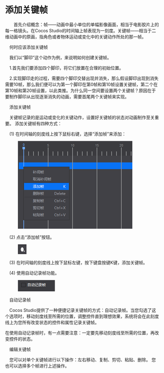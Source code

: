 # 添加关键帧
&emsp;&emsp;首先介绍概念：帧——动画中最小单位的单幅影像画面，相当于电影胶片上的每一格镜头。在Cocos Studio的时间轴上帧表现为一刻度。关键帧——相当于二维动画中的原画，指角色或者物体运动或变化中的关键动作所处的那一帧。

&emsp;何时应该添加关键帧 


&emsp;我们以“脚印”这个动作为例，来说明如何创建关键帧。

&emsp;1.首先我们要添加四个脚印，将它们放置在合理的初始位置。

&emsp;2.实现脚印走的过程，需要四个脚印交替出现并消失，那么假设脚印出现到消失需要10帧，那么我们便可以为第一个脚印在第0帧和第10帧设置关键帧，第二个在第10帧和第20帧设置，以此类推。为什么同一空间要设置两个关键帧？原因在于要制作脚印从出现逐渐消失的动画，需要首尾两个关键帧来实现。


&emsp;添加关键帧

&emsp;关键帧记录的是运动或变化的关键动作，设置好关键帧的状态对动画制作至关重要。 添加关键帧有四种方式：

&emsp;(1)	在时间轴的刻度线上按下鼠标右键，选择“添加帧”来添加：

&emsp;&emsp;&emsp;![image](res/image004.png)

&emsp;(2) 点击“添加帧”按钮。

&emsp;&emsp;&emsp;![image](res/image008.png)

&emsp;(3) 在时间轴的刻度线上按下鼠标左键，按下键盘按键K键，添加关键帧。

&emsp;(4) 使用自动记录帧功能。

&emsp;&emsp;&emsp;![image](res/image006.png)

&emsp;自动记录帧

&emsp;Cocos Studio提供了一种便捷记录关键帧的方式：自动记录帧。当您勾选了这个选项时，移动刻度线至所需的位置，调整控件直到理想效果，系统将会在此刻度线上为您所有改变状态的控件和属性记录关键帧。

在使用自动记录帧时，有一点需要注意：一定要先移动刻度线至所需的位置，再改变控件的状态。

&emsp;编辑关键帧 

&emsp;您可以对单个关键帧进行以下操作：左右移动、复制、剪切、粘贴、删除。 您也可以选择多个帧进行上述操作。
